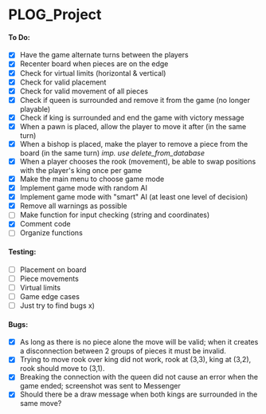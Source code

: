 # PLOG_Project

#### To Do:
 - [x] Have the game alternate turns between the players
 - [x] Recenter board when pieces are on the edge
 - [x] Check for virtual limits (horizontal & vertical)
 - [x] Check for valid placement
 - [X] Check for valid movement of all pieces
 - [x] Check if queen is surrounded and remove it from the game (no longer playable)
 - [x] Check if king is surrounded and end the game with victory message
 - [X] When a pawn is placed, allow the player to move it after (in the same turn)
 - [X] When a bishop is placed, make the player to remove a piece from the board (in the same turn) *imp. use delete_from_database*
 - [X] When a player chooses the rook (movement), be able to swap positions with the player's king once per game
 - [X] Make the main menu to choose game mode
 - [X] Implement game mode with random AI
 - [x] Implement game mode with "smart" AI (at least one level of decision)
 - [x] Remove all warnings as possible
 - [ ] Make function for input checking (string and coordinates)
 - [x] Comment code
 - [ ] Organize functions

#### Testing:
 - [ ] Placement on board
 - [ ] Piece movements
 - [ ] Virtual limits
 - [ ] Game edge cases
 - [ ] Just try to find bugs x)

#### Bugs:
 - [X] As long as there is no piece alone the move will be valid; when it creates a disconnection between 2 groups of pieces it must be invalid.
 - [X] Trying to move rook over king did not work, rook at (3,3), king at (3,2), rook should move to (3,1).
 - [x] Breaking the connection with the queen did not cause an error when the game ended; screenshot was sent to Messenger
 - [x] Should there be a draw message when both kings are surrounded in the same move?
